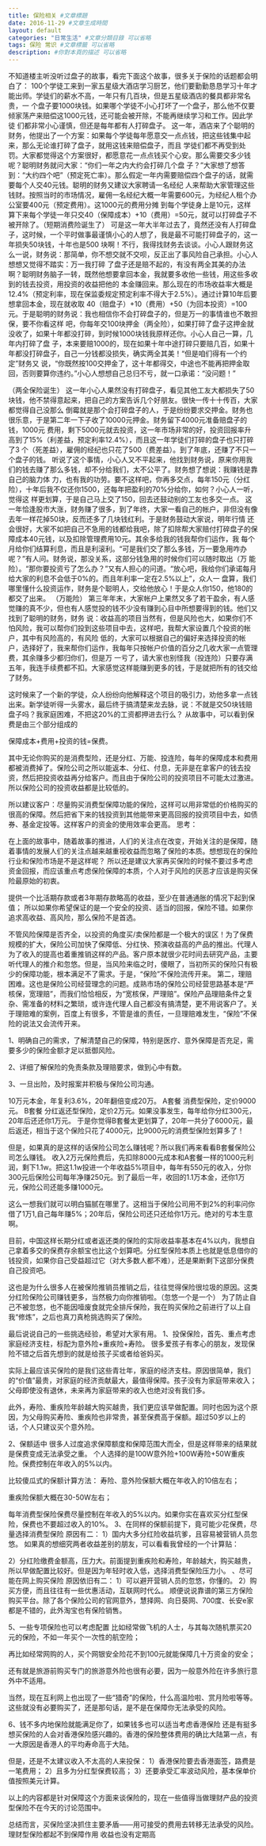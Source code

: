 ```yaml
---
title: 保险相关 #文章標題
date: 2016-11-29 #文章生成時間
layout: default
categories: "日常生活" #文章分類目錄 可以省略
tags: 保险 常识 #文章標籤 可以省略
description: #你對本頁的描述 可以省略
---
```

不知道楼主听没听过盘子的故事，看完下面这个故事，很多关于保险的话题都会明白了：
100个学徒工来到一家五星级大酒店学习厨艺，他们要勤勤恳恳学习十年才能出师。学徒们的薪水不高，一年只有几百块，但是五星级酒店的餐具都非常名贵，一 个盘子要1000块钱。如果哪个学徒不小心打坏了一个盘子，那么他不仅要倾家荡产来赔偿这1000元钱，还可能会被开除，不能再继续学习和工作。因此学徒 们都非常小心谨慎，但还是每年都有人打碎盘子。
这一年，酒店来了个聪明的财务，他提出了一个方案：如果每个学徒每年愿意交一点点钱，把这些钱集中起来，那么无论谁打碎了盘子，就用这钱来赔偿盘子，而且 学徒们都不再受到处罚。大家都觉得这个方案很好，都愿意花一点点钱买个心安。那么需要交多少钱呢？聪明财务就问大家：“你们一年之内大约会打碎几个盘 子？”大家想了想答到：“大约四个吧”（预定死亡率）。那么假定一年内需要赔偿四个盘子的话，就需要每个人交40元钱。聪明的财务又建议大家聘请一名经纪 人来帮助大家管理这些钱财。按照当时的市场情况，雇佣一名经纪大概一年需要600元，为经纪人租个办公室要400元（预定费用）。这1000元的费用分摊 到每个学徒身上是10元，这样算下来每个学徒一年只交40（保障成本）+10（费用）=50元，就可以打碎盘子不被开除了。（短期消费险诞生了）
可是这一年大半年过去了，竟然还没有人打碎盘子，这时候，一个平时做事最谨慎小心的人想了，我是最不可能打碎盘子的，这一年损失50块钱，十年也是500 块啊！不行，我得找财务去谈谈。小心人跟财务这么一说，财务说：那简单，你不想交就不交呗，反正出了事风险自己承担。小心人想想又觉得不踏实：万一我打碎 了盘子还是赔不起的，有没有两全其美的办法啊？聪明财务脑子一转，既然他想要拿回本金，我就要多收他一些钱，用这些多收到的钱去投资，用投资的收益把他的 本金赚回来。那么现在的市场收益率大概是12.4%（预定利率，现在保监委规定预定利率不得大于2.5%）。通过计算10年后要想拿回本金，现在就收取 40（赔盘子）+10（费用）+50（为回本投资）=100元。于是聪明的财务说：我也相信你不会打碎盘子的，但是万一的事情谁也不敢担保，要不你看这样 吧，你每年交100块押金（两全险），如果打碎了盘子这押金就没收了，如果十年都没打碎，到时候1000块钱我原样还你。小心人自己一算，几年内打碎了盘 子，本来要赔1000的，现在如果十年中途打碎只要赔几百，如果十年都没打碎盘子，自己一分钱都没损失，确实两全其美！“但是咱们得有一个约定”财务又 说，“你既然按100交押金了，这十年都得交，中途也不能再把押金取回，否则要算你违约。”小心人想想自己总归不亏，就一口承诺：“没问题！”

（两全保险诞生）
这一年小心人果然没有打碎盘子，看见其他工友大都损失了50块钱，他不禁得意起来，把自己的方案告诉几个好朋友。很快一传十十传百，大家都觉得自己没那么 倒霉就是那个会打碎盘子的人，于是纷纷要求交押金。财务也很乐意，于是第二年一下子收了10000元押金。财务留下4000元准备赔盘子的钱，1000元 费用，剩下5000元就去投资，这一年市场非常的好，投资回报率升高到了15%（利差益，预定利率12.4%），而且这一年学徒们打碎的盘子也只打碎了3 个（死差益），雇佣的经纪也只花了500（费差益）。到了年底，还赚了不只一个盘子的钱。
听说了这个事情，小心人又不平起来，他找到财务说，原来你用我们的钱去赚了那么多钱，却不分给我们，太不公平了。财务想了想说：我赚钱是靠自己的脑力体 力，也有我的功劳。要不这样吧，你再多交点，每年150元（分红险），十年后我不仅还你1500，还每年把盈利的70%分给你，如何？小心人一听，觉得这 样更划算，于是自己马上交了150，回去还鼓动别的工友也多交一点。
这一年恰逢股市大涨，财务赚了很多，到了年终，大家一看自己的帐户，非但没有像去年一样花掉50块，反而还多了几块钱红利。于是财务鼓动大家说，明年行情 还会很好，大家不如把自己不急用的钱都给我吧，除了扣除帮大家赔付打碎盘子的保障成本40元钱，以及扣除管理费用10元。其余多给我的钱我帮你们运作，我 每个月给你们结算利息，而且是利滚利。“可是我们交了那么多钱，万一要急用咋办呢？”有人问。财务说，那没关系，这部分钱急用的时候你们可以随时取出（万 能险）。“那你要投资亏了怎么办？”又有人担心的问道。“放心吧，我给你们承诺每月给大家的利息不会低于0%的。而且年利率一定在2.5%以上”，众人一 盘算，我们哪里懂什么投资运作，财务是个聪明人，交给他放心！于是众人你150，他180的都交了出来。 （万能险）
第三年年末，大家帐户上果然又多了若干盈余，有人感觉赚的真不少，但也有人感觉投的钱不少没有赚到心目中所想要得到的钱。他们又找到了聪明的财务，财务 说：收益高的项目当然有，但是风险也大，如果你们不怕风险，我可以帮你们投到这些项目中去，这样吧，我帮大家设置几个投资的帐户，其中有风险高的，有风险 低的，大家可以根据自己的偏好来选择投资的帐户，选择好了，我来帮你们运作，我每年只按帐户价值的百分之几收大家一点管理费，其余赚多少都归你们，但是万 一亏了，请大家也别怪我（投连险）只要存满五年，我连手续费都不扣。大家感觉这样能赚到更多的钱，于是就把所有的钱交给了财务。

这时候来了一个新的学徒，众人纷纷向他解释这个项目的吸引力，劝他多拿一点钱出来。新学徒听得一头雾水，最后终于搞清楚来龙去脉，说：不就是交50块钱赔盘子吗？我家庭困难，不把这20%的工资都押进去行么？
从故事中，可以看到保费是由三个部分组成的

保障成本+费用+投资的钱=保费。

其中无论你购买的是消费型险，还是分红、万能、投连险，每年的保障成本和费用都被消费掉了。保险公司之所以能返本、分红、付息，无非是在拿客户的钱去投资，然后把投资收益再分给客户。而且由于保险公司的投资项目不可能太过激进。所以保险公司的投资收益都是比较低的。

所以建议客户：尽量购买消费型保障功能的保险，这样可以用非常低的价格购买的很高的保障。然后把省下来的钱投资到其他能带来更高回报的投资项目中去，如债券、基金定投等。这样客户的资金的使用效率会更高。
思考：

在上面的故事中，随着故事的推进，人们的关注点在改变，开始关注的是保障，随着事情的发展人们的关注点越来越重视收益而忽略了保险的本质。想想现在的保险行业和保险市场是不是这样呢？
所以还是建议大家再买保险的时候不要过多考虑资金回报，而应该重点考虑保险保障的本质，个人对于风险的厌恶才应该是购买保险最原始的初衷。

提供一个比活期存款或者3年期存款略高的收益，至少在普通通胀的情况下起到保值；
所以如果你希望保证的是一个安全的投资、适当的回报，保险不错。如果你追求高收益、高风险，那么保险不是首选。

不管风险保障是否齐全，以投资的角度买/卖保险都是一个极大的误区！为了保费规模的扩大，保险公司加快了保障低、分红快、预演收益高的产品的推出。代理人为了收入的提高也着重推销这样的产品。客户原本就很少花时间去研究产品，主要听代理人的推介和忽悠。但是，当风险来临之时，傻眼了，当初所买的保险只有极少的保障功能，根本满足不了需求。于是，“保险”不保险流传开来。
第二，理赔困难。这也是保险公司经营理念的问题。成熟市场的保险公司经营思路基本是“严核保，宽理赔”，而我们恰恰相反，为“宽核保，严理赔”。保险产品理赔条件之复杂、需准备的材料之繁琐，或许连代理人自己都没有搞清楚，更不用说客户了。关于理赔难的案例，百度上有很多，不管是谁的责任，一旦理赔难发生，“保险”不保险的说法又会流传开来。

1、明确自己的需求，了解清楚自己的保障，特别是医疗、意外保障是否充足，需要多少的保险金额才足以抵御风险。

2、详细了解保险的免责条款及理赔要求，做到心中有数。

3、一旦出险，及时报案并积极与保险公司沟通。

10万元本金，年复利3.6%，20年翻倍变成20万。
A套餐
消费型保险，定价9000元。
B套餐
分红返还型保险，定价2万元。如果没事发生，每年给你分红300元，20年后还还你1万元。
于是你觉得B套餐太更划算了，20年一共分了6000元，最后返还，相当于这个保险只花了4000元，比9000元的消费型保险划算多了！

但是，如果真的是这样的话保险公司怎么赚钱呢？所以我们再来看看B套餐保险公司怎么赚钱。
收入2万元保险费后，先扣除8000元成本和A套餐一样的1000元利润，剩下1.1w。把这1.1w投进一个年收益5%项目中，每年有550元的收入，分你300元后保险公司每年净赚250元。到了最后一年，收回的1.1万本金，还你1万元，保险公司还能多赚1000元。

这么一想我们就可以明白猫腻在哪里了。这相当于保险公司用不到2%的利率问你借了1万1,自己每年赚5%；20年后，保险公司还只还给你1万元。绝对的亏本生意啊。

目前，中国这样长期分红或者返还类的保险的实际收益率基本在4%以内，我想自己拿着多交的保费存余额宝也比这个划算吧。分红型保险本质上也就是低息借你的钱投资，如果你自己受益超过它（对大多数人都不难），还是果断剩下这部分保费自己投资吧。

这也是为什么很多人在被保险推销员推销之后，往往觉得保险很垃圾的原因。这类分红险保险公司赚钱更多，当然极力向你推销啦。（忽悠一个是一个）
为了防止自己不被忽悠，也不能因噎废食就完全排斥保险，我在购买保险之前进行了以上自我“修炼”，之后也真刀真枪挑选购买了保险。

最后说说自己的一些挑选经验，希望对大家有用。
1、投保保险，首先、重点考虑家庭经济支柱，标配为意外险+重疾险+寿险。
很多爱孩子有孝心的朋友，发现保险不错之后首先想到的就是给孩子买或者给爸妈买。

实际上最应该买保险的是我们这些青壮年，家庭的经济支柱。原因很简单，我们的“价值”最贵，对家庭的经济贡献最大，最值得保障。孩子没有为家庭带来收入；父母即使没有退休，未来再为家庭带来的收入也绝对没有我们多。

此外，寿险、重疾险年龄越大购买越贵，我们更应该早做配置。同时也因为这个原因，为父母购买寿险、重疾险也非常贵，甚至保费高于保额。超过50岁以上的话，个人只建议买个意外险。

2、保额适中
很多人过度追求保障额度和保障范围大而全，但是这样带来的结果就是保费变成无法承受之重。
个人选择的是100W意外险+100W寿险+50W重疾险。保费控制在年收入的5%以内。

比较傻瓜式的保额计算方法：
寿险、意外险保额大概在年收入的10倍左右；

重疾险保额大概在30-50W左右；

每年消费型保险保费尽量控制在年收入的5%以内。如果你实在喜欢买分红型保险，保费也不要超过收入的10%。
3、在同样的保额前提下，竟可能少花保费，尽量选择消费型保险
原因有二：
1）国内大多分红险收益坑爹，且容易被营销人员忽悠。
如果真的想细究两者收益差别的朋友，可以看看我曾经的一个计算贴：

2）分红险缴费金额高，压力大。前面提到重疾险和寿险，年龄越大，购买越贵，所以早做配置比较好。但是因为年轻时收入低，选择消费型保险压力小。
、尽可能在网上购买保险
原因依旧有二：
1）可以避开营销人员的忽悠，你懂的。
2）购买方便，而且往往有一些优惠活动，互联网时代么。
顺便说说靠谱的第三方保险购买平台。除了各个保险公司的官网意外，慧择网、向日葵网、700度、长安e家都是不错的，此外淘宝也有保险销售。

5、一些专项保险也可以考虑配置
比如经常做飞机的人士，与其每次随机票买20元的保险，不如一年买个一次性的航空险；

再比如经常网购的人，买个网银安全险花不到100元就能保障几十万资金的安全；

还有就是旅游前购买专门的旅游意外险也很有必要，因为一般意外险在许多旅行意外中不适用。

当然，现在互利网上也出现了一些“猎奇”的保险，什么高温险啦、赏月险啦等等。这些就没有必要购买了，还是那句话，是不是在保障你无法承受的风险。

6、钱不多内地保险就能满足你了，如果钱多也可以适当考虑香港保险
还是有挺多想买保险的人会对香港保险感兴趣的。香港的保险整体费用的确比大陆第一点，有一大原因是香港人的平均寿命高于大陆。

但是，还是不太建议收入不太高的人来投保：
1）香港保险要去香港面签，路费是一笔费用；
2）且多为分红型保费较高；
3）还要承受汇率波动风险，基本保单价值按照美元计算。

以上的内容都是针对保障这个方面来谈保险的，现在一些值得当做理财产品的投资型保险不在今天的讨论范围中。

总结而言，买保险坚决抓住主要矛盾——用可接受的费用去转移无法承受的风险。
理财型保险都起不到保障作用 收益也没有定期高
